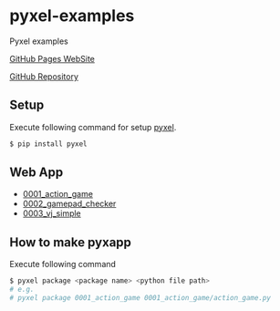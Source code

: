 # pyxel-examples
Pyxel examples

[GitHub Pages WebSite](https://karaage0703.github.io/pyxel-examples)

[GitHub Repository](https://github.com/karaage0703/pyxel-examples)

## Setup
Execute following command for setup [pyxel](https://github.com/kitao/pyxel).

```sh
$ pip install pyxel
```

## Web App

- [0001_action_game](./0001_action_game)
- [0002_gamepad_checker](./0002_gamepad_checker)
- [0003_vj_simple](./0003_vj_simple)

## How to make pyxapp 
Execute following command

```sh
$ pyxel package <package name> <python file path>
# e.g.
# pyxel package 0001_action_game 0001_action_game/action_game.py
```
